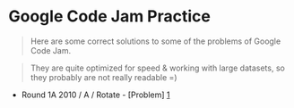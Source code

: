 Google Code Jam Practice
=======

> Here are some correct solutions to some of the problems of Google Code Jam.

> They are quite optimized for speed & working with large datasets, so they probably are not really readable =)

* Round 1A 2010 / A / Rotate - [Problem] [1]

[1]: https://code.google.com/codejam/contest/544101/dashboard
